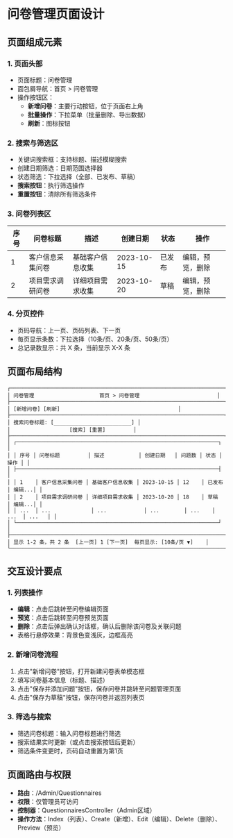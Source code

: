 # 问卷管理页面设计

## 页面组成元素

### 1. 页面头部
- 页面标题：问卷管理
- 面包屑导航：首页 > 问卷管理
- 操作按钮区：
  - **新增问卷**：主要行动按钮，位于页面右上角
  - **批量操作**：下拉菜单（批量删除、导出数据）
  - **刷新**：图标按钮

### 2. 搜索与筛选区
- 关键词搜索框：支持标题、描述模糊搜索
- 创建日期筛选：日期范围选择器
- 状态筛选：下拉选择（全部、已发布、草稿）
- **搜索按钮**：执行筛选操作
- **重置按钮**：清除所有筛选条件

### 3. 问卷列表区
| 序号 | 问卷标题 | 描述 | 创建日期 | 状态 | 操作 |
|------|----------|------|----------|------|------|
| 1 | 客户信息采集问卷 | 基础客户信息收集 | 2023-10-15 | 已发布 | 编辑，预览，删除 |
| 2 | 项目需求调研问卷 | 详细项目需求收集 | 2023-10-20 | 草稿 | 编辑，预览，删除 |

### 4. 分页控件
- 页码导航：上一页、页码列表、下一页
- 每页显示条数：下拉选择（10条/页、20条/页、50条/页）
- 总记录数显示：共 X 条，当前显示 X-X 条

## 页面布局结构
```
┌─────────────────────────────────────────────────────────────────────┐
│ 问卷管理                     首页 > 问卷管理                         │
├─────────────────────────────────────────────────────────────────────┤
│ [新增问卷] [刷新]                                      │
├─────────────────────────────────────────────────────────────────────┤
│ 搜索问卷标题: [_________________________] │
│                   [搜索] [重置]         │
├─────────────────────────────────────────────────────────────────────┤
│ ┌─────────────────────────────────────────────────────────────────┐ │
│ │ 序号 │ 问卷标题         │ 描述           │ 创建日期   │ 问题数 │ 状态 │ 操作 │ │
│ ├─────────────────────────────────────────────────────────────────┤ │
│ │ 1    │ 客户信息采集问卷 │ 基础客户信息收集 │ 2023-10-15 │ 12    │ 已发布 │ 编辑...│ │
│ │ 2    │ 项目需求调研问卷 │ 详细项目需求收集 │ 2023-10-20 │ 18    │ 草稿  │ 编辑...│ │
│ │ ...  │ ...             │ ...            │ ...        │ ...    │ ...  │ ...   │ │
│ └─────────────────────────────────────────────────────────────────┘ │
├─────────────────────────────────────────────────────────────────────┤
│ 显示 1-2 条，共 2 条  [上一页] 1 [下一页]  每页显示: [10条/页 ▼]    │
└─────────────────────────────────────────────────────────────────────┘
```

## 交互设计要点

### 1. 列表操作
- **编辑**：点击后跳转至问卷编辑页面
- **预览**：点击后跳转至问卷预览页面
- **删除**：点击后弹出确认对话框，确认后删除该问卷及关联问题
- 表格行悬停效果：背景色变浅灰，边框高亮

### 2. 新增问卷流程
1. 点击"新增问卷"按钮，打开新建问卷表单模态框
2. 填写问卷基本信息（标题、描述）
3. 点击"保存并添加问题"按钮，保存问卷并跳转至问题管理页面
4. 点击"保存为草稿"按钮，保存问卷并返回列表页

### 3. 筛选与搜索
- 筛选问卷标题：输入问卷标题进行筛选
- 搜索结果实时更新（或点击搜索按钮后更新）
- 筛选条件变更时，页码自动重置为第1页

## 页面路由与权限
- **路由**：/Admin/Questionnaires
- **权限**：仅管理员可访问
- **控制器**：QuestionnairesController（Admin区域）
- **操作方法**：Index（列表）、Create（新增）、Edit（编辑）、Delete（删除）、Preview（预览）